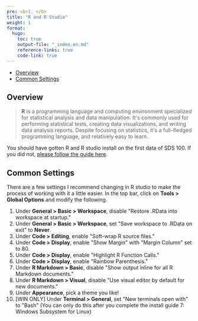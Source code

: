 ```yaml
---
pre: <b>1. </b>
title: "R and R Studio"
weight: 1
format:
  hugo:
    toc: true
    output-file: "_index.en.md"
    reference-links: true
    code-link: true
---
```




-   [Overview][]
-   [Common Settings][]

## Overview

> **R** is a programming language and computing environment specialized for statistical analysis and data manipulation. It's commonly used for performing statistical tests, creating data visualizations, and writing data analysis reports. Despite focusing on statistics, it's a full-fledged programming language, and relatively easy to learn.

You should have gotten R and R studio install on the first data of SDS 100. If you did not, [please follow the guide here][].

## Common Settings

There are a few settings I recommend changing in R studio to make the process of working with it a little easier. In the top bar, click on **Tools \> Global Options** and modify the following.

1.  Under **General \> Basic \> Workspace**, disable "Restore .RData into workspace at startup."
2.  Under **General \> Basic \> Workspace**, set "Save workspace to .RData on exit" to **Never**.
3.  Under **Code \> Editing**, enable "Soft-wrap R source files."
4.  Under **Code \> Display**, enable "Show Margin" with "Margin Column" set to 80.
5.  Under **Code \> Display**, enable "Highlight R Function Calls."
6.  Under **Code \> Display**, enable "Rainbow Parenthesis."
7.  Under **R Markdown \> Basic**, disable "Show output inline for all R Markdown documents."
8.  Under **R Markdown \> Visual**, disable "Use visual editor by default for new documents."
9.  Under **Appearance**, pick a theme you like!
10. \[WIN ONLY\] Under <b>Terminal \> General</b>, set "New terminals open with" to "Bash" (You can only do this after you complete the install guide 7: Windows Subsystem for Linux)

  [Overview]: #overview
  [Common Settings]: #common-settings
  [please follow the guide here]: https://smithcollege-sds.github.io/sds100/lab_01_setup.html
